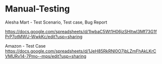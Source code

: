 # Manual-Testing
Alesha Mart - Test Scenario, Test case, Bug Report

https://docs.google.com/spreadsheets/d/1IwbaC5Wt1H06jzSHItwI3Mf73G1fPrP7otMWU-WwkKc/edit?usp=sharing

Amazon - Test Case
https://docs.google.com/spreadsheets/d/1JeH85RkRNI0O7jbLZmFhAkLKrCVMURv14-7Pmo--mps/edit?usp=sharing
